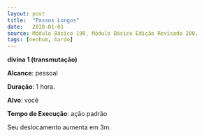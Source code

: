 ```yaml
---
layout: post
title:  "Passos Longos"
date:   2018-01-01
source: Módulo Básico 190, Módulo Básico Edição Revisada 200.
tags: [nenhum, bardo]
---
```


**divina 1 (transmutação)**

**Alcance**: pessoal

**Duração**: 1 hora.

**Alvo**: você

**Tempo de Execução**: ação padrão

Seu deslocamento aumenta em 3m.
